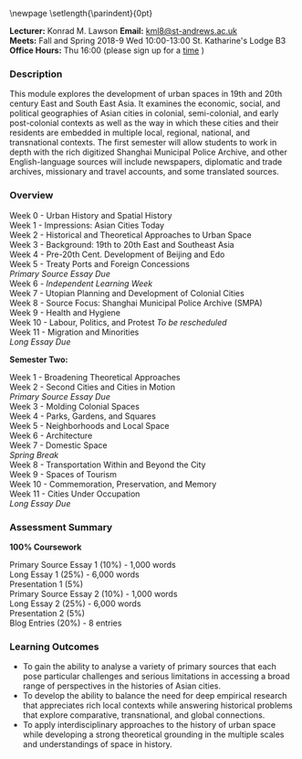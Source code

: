 \newpage
\setlength{\parindent}{0pt}

**Lecturer:** Konrad M. Lawson **Email:** kml8@st-andrews.ac.uk   
**Meets:** Fall and Spring 2018-9 Wed 10:00-13:00 St. Katharine's Lodge B3    
**Office Hours:** Thu 16:00 (please sign up for a [time](https://goo.gl/Rh19wj) )

### Description	

This module explores the development of urban spaces in 19th and 20th century East and South East Asia. It examines the economic, social, and political geographies of Asian cities in colonial, semi-colonial, and early post-colonial contexts as well as the way in which these cities and their residents are embedded in multiple local, regional, national, and transnational contexts. The first semester will allow students to work in depth with the rich digitized Shanghai Municipal Police Archive, and other English-language sources will include newspapers, diplomatic and trade archives, missionary and travel accounts, and some translated sources. 

### Overview

Week 0 - Urban History and Spatial History  
Week 1 - Impressions: Asian Cities Today   
Week 2 - Historical and Theoretical Approaches to Urban Space  
Week 3 - Background: 19th to 20th East and Southeast Asia  
Week 4 - Pre-20th Cent. Development of Beijing and Edo  
Week 5 - Treaty Ports and Foreign Concessions   
*Primary Source Essay Due*  
Week 6 - *Independent Learning Week*  
Week 7 - Utopian Planning and Development of Colonial Cities  
Week 8 - Source Focus: Shanghai Municipal Police Archive (SMPA)  
Week 9 - Health and Hygiene  
Week 10 - Labour, Politics, and Protest *To be rescheduled*  
Week 11 - Migration and Minorities  
*Long Essay Due* 

**Semester Two:**

Week 1 - Broadening Theoretical Approaches  
Week 2 - Second Cities and Cities in Motion   
*Primary Source Essay Due*  
Week 3 - Molding Colonial Spaces  
Week 4 - Parks, Gardens, and Squares  
Week 5 - Neighborhoods and Local Space  
Week 6 - Architecture  
Week 7 - Domestic Space  
*Spring Break*    
Week 8 - Transportation Within and Beyond the City  
Week 9 - Spaces of Tourism   
Week 10 - Commemoration, Preservation, and Memory  
Week 11 - Cities Under Occupation  
*Long Essay Due* 

### Assessment Summary

**100% Coursework**  

Primary Source Essay 1 (10%) - 1,000 words  
Long Essay 1 (25%) - 6,000 words  
Presentation 1 (5%)   
Primary Source Essay 2 (10%) - 1,000 words  
Long Essay 2 (25%) - 6,000 words  
Presentation 2 (5%)  
Blog Entries (20%) - 8 entries  

### Learning Outcomes

* To gain the ability to analyse a variety of primary sources that each pose particular challenges and serious limitations in accessing a broad range of perspectives in the histories of Asian cities. 
* To develop the ability to balance the need for deep empirical research that appreciates rich local contexts while answering historical problems that explore comparative, transnational, and global connections.
* To apply interdisciplinary approaches to the history of urban space while developing a strong theoretical grounding in the multiple scales and understandings of space in history. 

